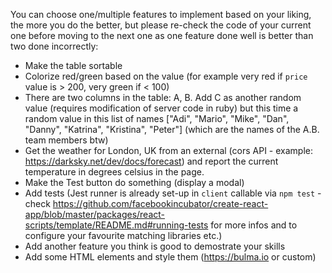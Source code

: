 You can choose one/multiple features to implement based on your liking, the more you do the better, but please re-check the code of your current one before moving to the next one as one feature done well is better than two done incorrectly:

- Make the table sortable
- Colorize red/green based on the value (for example very red if `price` value is > 200, very green if < 100)
- There are two columns in the table: A, B. Add C as another random value (requires modification of server code in ruby) but this time a random value in this list of names ["Adi", "Mario", "Mike", "Dan", "Danny", "Katrina", "Kristina", "Peter"] (which are the names of the A.B. team members btw)  
- Get the weather for London, UK from an external (cors API - example: https://darksky.net/dev/docs/forecast) and report the current temperature in degrees celsius in the page.
- Make the Test button do something (display a modal)
- Add tests (Jest runner is already set-up in `client` callable via `npm test` - check https://github.com/facebookincubator/create-react-app/blob/master/packages/react-scripts/template/README.md#running-tests for more infos and to configure your favourite matching libraries etc.)
- Add another feature you think is good to demostrate your skills
- Add some HTML elements and style them (https://bulma.io or custom)
